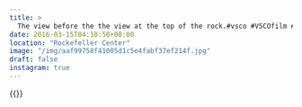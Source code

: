 ```yaml
---
title: >
  The view before the the view at the top of the rock.#vsco #VSCOfilm #architecture #geometry
date: 2016-03-15T04:10:50+00:00
location: "Rockefeller Center"
image: "/img/aaf99758f41005d1c5e4fabf37ef214f.jpg"
draft: false
instagram: true
---
```


{{<photo src="/img/aaf99758f41005d1c5e4fabf37ef214f.jpg">}}
